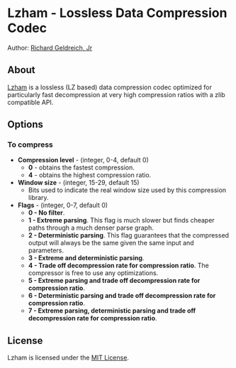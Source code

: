 # Lzham - Lossless Data Compression Codec
Author: [Richard Geldreich, Jr](richgel99@gmail.com)

## About
[Lzham](https://github.com/richgel999/lzham_codec_devel) is a lossless (LZ based) data compression codec optimized for particularly fast decompression at very high compression ratios with a zlib compatible API.

## Options
### To compress
* **Compression level** - (integer, 0-4, default 0)
  * **0** - obtains the fastest compression.
  * **4** - obtains the highest compression ratio.
* **Window size** - (integer, 15-29, default 15)
  * Bits used to indicate the real window size used by this compression library.
* **Flags** - (integer, 0-7, default 0)
  * **0 - No filter**.
  * **1 - Extreme parsing**. This flag is much slower but finds cheaper paths through a much denser parse graph.
  * **2 - Deterministic parsing**. This flag guarantees that the compressed output will always be the same given the same input and parameters.
  * **3 - Extreme and deterministic parsing**.
  * **4 - Trade off decompression rate for compression ratio**. The compressor is free to use any optimizations.
  * **5 - Extreme parsing and trade off decompression rate for compression ratio**.
  * **6 - Deterministic parsing and trade off decompression rate for compression ratio**.
  * **7 - Extreme parsing, deterministic parsing and trade off decompression rate for compression ratio**.

## License
Lzham is licensed under the [MIT License](https://github.com/richgel999/lzham_codec_devel/blob/master/LICENSE).
